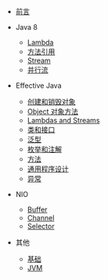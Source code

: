 * [前言](README.md)

* Java 8

  - [Lambda](java8/lambda.md)
  - [方法引用](java8/方法引用.md)
  - [Stream](java8/stream.md)
  - [并行流](java8/并行流.md)

* Effective Java

    - [创建和销毁对象](effective-java/创建和销毁对象.md)
    - [Object 对象方法](effective-java/Object对象方法.md)
    - [Lambdas and Streams](effective-java/lambda.md)
    - [类和接口](effective-java/类和接口.md)
    - [泛型](effective-java/泛型.md)
    - [枚举和注解](effective-java/枚举和注解.md)
    - [方法](effective-java/方法.md)
    - [通用程序设计](effective-java/通用程序设计.md)
    - [异常](effective-java/异常.md)

* NIO
    - [Buffer](nio/Buffer.md)
    - [Channel](nio/Channel.md)
    - [Selector](nio/Selector.md)

* 其他
    - [基础](其他/基础.md)
    - [JVM](其他/Jvm.md)
